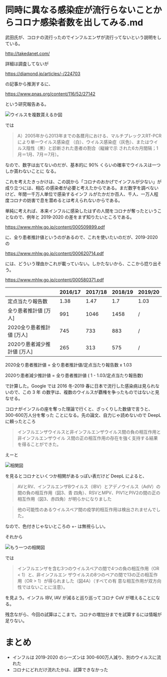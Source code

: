 # 同時に異なる感染症が流行らないことからコロナ感染者数を出してみる.md

武田氏が、コロナの流行ったのでインフルエンザが流行ってないという説明をしている。

http://takedanet.com/

詳細は調査してないが

https://diamond.jp/articles/-/224703

の記事から推測するに、

https://www.pnas.org/content/116/52/27142

という研究報告ある。

![ウイルスを複数貰えるか図](https://www.pnas.org/content/pnas/116/52/27142/F1.medium.gif)

では

> A）2005年から2013年までの各暦月における、マルチプレックスRT-PCRにより単一ウイルス感染症
> （白）、ウイルス感染症（灰色）、またはウイルス陰性（黒）と診断された患者の割合（縦線で示
> された6カ月間隔；1月＝1月、7月＝7月）。

なので、数字は出てないのだが、基本的に 90% くらいの確率でウイルスは一つしか貰わないことに
なる。

これを考えたきっかけは、この説から「コロナのおかげでインフルが少ない」が成り立つには、相応
の感染者が必要と考えたからである。まだ数字を調べないけど、年間一千万人単位で感染するインフ
ルがたかだか百人、千人、一万人程度コロナの妨害で息を潜めるとは考えられないからである。

単純に考えれば、本来インフルに感染したはずの人間をコロナが奪ったということなので、例年と
2019-2020 の差をまず知りたいところである。

https://www.mhlw.go.jp/content/000509899.pdf

に、全り患者推計値というのがあるので、これを使いたいのだが、2019-2020 の

https://www.mhlw.go.jp/content/000620714.pdf

には、どういう理由かこれが載っていない。しかたないから、ここから捻り出そう。

https://www.mhlw.go.jp/content/000580371.pdf

|                           |2016/17|2017/18 |2018/19 |2019/20|
|---------------------------|-------|--------|--------|-------|
|定点当たり報告数           | 1.38  | 1.47   | 1.7    | 1.03  |
|全り患者推計値 [万人]      |991    |1046    |1458    | /     |
|2020全り患者推計値 [万人]  |745    |733     |883     | /     |
|2020り患者減少推計値 [万人]|265    |313     |575     | /     |

2020全り患者推計値 = 全り患者推計値/定点当たり報告数 x 1.03

2020り患者減少推計値 = 全り患者推計値 ( 1 - 1.03/定点当たり報告数)

で計算した。Google では  2016 冬-2019 春に日本で流行した感染病は見られないので、この 3 年
の数字は、複数のウイルスが覇権を争ったものではないと見なせる。

コロナがインフルの座を奪った理論で行くと、ざっくりした数値で言うと、300-600万人分を奪った
ことになる。先の論文、自力じゃ読めないので DeepL に頼ったところ

> インフルエンザウイルスと非インフルエンザウイルス間の負の相互作用と非インフルエンザウイル
> ス間の正の相互作用の存在を強く支持する結果を得ることができた。

えーと

![相関図](https://www.pnas.org/content/pnas/116/52/27142/F3.medium.gif)

を見るとコロナといくつか相関があるっぽい表だけど DeepL によると、

> AVとRV、インフルエンザBウイルス（IBV）とアデノウイルス（AdV）の間の負の相互作用（図3、青
> 四角）、RSVとMPV、PIV1とPIV2の間の正の相互作用（図3、赤四角）が明らかになりました

> 他の可能性のあるウイルスペア間の疫学的相互作用は検出されませんでした。

なので、色付きじゃないところの +- は無視らしい。

それから

![もう一つの相関図](https://www.pnas.org/content/pnas/116/52/27142/F4.medium.gif)

では

> インフルエンザを含む3つのウイルスペアの間で4つの負の相互作用（OR < 1）と、非インフルエン
> ザウイルスの8つのペアの間で13の正の相互作用（OR > 1）が得られました（図4A）（すべての有
> 意な相互作用が双方向性ではないことに注意）。

を見よう。インフル IBV, IAV が減ると巡り巡ってコロナ CoV が増えることになる。

残念ながら、今回の試算はここまで。コロナの増加分までを試算するには情報が足りない。

# まとめ

* インフルは 2019-2020 のシーズンは 300-600万人減り、別のウイルスに流れた
* コロナにどれだけ流れたかは、試算できなかった
